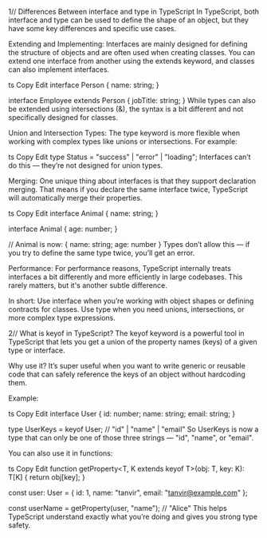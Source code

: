 1// Differences Between interface and type in TypeScript
In TypeScript, both interface and type can be used to define the shape of an object, but they have some key differences and specific use cases.

Extending and Implementing:
Interfaces are mainly designed for defining the structure of objects and are often used when creating classes. You can extend one interface from another using the extends keyword, and classes can also implement interfaces.

ts
Copy
Edit
interface Person {
  name: string;
}

interface Employee extends Person {
  jobTitle: string;
}
While types can also be extended using intersections (&), the syntax is a bit different and not specifically designed for classes.

Union and Intersection Types:
The type keyword is more flexible when working with complex types like unions or intersections. For example:

ts
Copy
Edit
type Status = "success" | "error" | "loading";
Interfaces can’t do this — they’re not designed for union types.

Merging:
One unique thing about interfaces is that they support declaration merging. That means if you declare the same interface twice, TypeScript will automatically merge their properties.

ts
Copy
Edit
interface Animal {
  name: string;
}

interface Animal {
  age: number;
}

// Animal is now: { name: string; age: number }
Types don’t allow this — if you try to define the same type twice, you’ll get an error.

Performance:
For performance reasons, TypeScript internally treats interfaces a bit differently and more efficiently in large codebases. This rarely matters, but it's another subtle difference.

In short:
Use interface when you’re working with object shapes or defining contracts for classes. Use type when you need unions, intersections, or more complex type expressions.

2// What is keyof in TypeScript?
The keyof keyword is a powerful tool in TypeScript that lets you get a union of the property names (keys) of a given type or interface.

Why use it?
It’s super useful when you want to write generic or reusable code that can safely reference the keys of an object without hardcoding them.

Example:

ts
Copy
Edit
interface User {
  id: number;
  name: string;
  email: string;
}

type UserKeys = keyof User; // "id" | "name" | "email"
So UserKeys is now a type that can only be one of those three strings — "id", "name", or "email".

You can also use it in functions:

ts
Copy
Edit
function getProperty<T, K extends keyof T>(obj: T, key: K): T[K] {
  return obj[key];
}

const user: User = { id: 1, name: "tanvir", email: "tanvir@example.com" };

const userName = getProperty(user, "name"); // "Alice"
This helps TypeScript understand exactly what you’re doing and gives you strong type safety.

